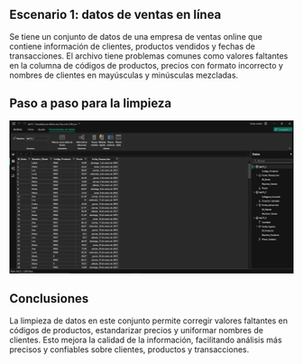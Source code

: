 ## Escenario 1: datos de ventas en línea

Se tiene un conjunto de datos de una empresa de ventas online que contiene información
de clientes, productos vendidos y fechas de transacciones. El archivo tiene problemas
comunes como valores faltantes en la columna de códigos de productos, precios con
formato incorrecto y nombres de clientes en mayúsculas y minúsculas mezcladas.

## Paso a paso para la limpieza

![Captura de pantalla del escenario 1 en Power BI](lab15_1.png)

## Conclusiones

La limpieza de datos en este conjunto permite corregir valores faltantes en códigos de productos, estandarizar precios y uniformar nombres de clientes. Esto mejora la calidad de la información, facilitando análisis más precisos y confiables sobre clientes, productos y transacciones.
